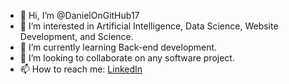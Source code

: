 - 👋 Hi, I’m @DanielOnGitHub17
- 👀 I’m interested in Artificial Intelligence, Data Science, Website Development, and Science.
- 🌱 I’m currently learning Back-end development.
- 💞️ I’m looking to collaborate on any software project.
- 📫 How to reach me: [LinkedIn](https://www.linkedin.com/in/daniel-enesi-0319a227a/)

<!---
DanielOnGitHub17/DanielOnGitHub17 is a ✨ special ✨ repository because its `README.md` (this file) appears on your GitHub profile.
You can click the Preview link to take a look at your changes.
--->
